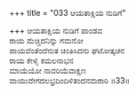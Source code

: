 +++
title = "033 ಆಯತಾಕ್ಷಿಯ ನುಡಿಗೆ"

+++
ಆಯತಾಕ್ಷಿಯ ನುಡಿಗೆ ಪಾಂಡವ  
ರಾಯ ಮೆಚ್ಚಿದನಿನ್ನು ಗಮನೋ  
ಪಾಯವೆಂತೆಂದೆನುತ ಚಿಂತಿಸಿದನು ಘಟೋತ್ಕಚನ   
ರಾಯ ಕೇಳೈ ಕಮಲನಾಭನ  
ಮಾಯೆಯೋ ನಾವರಿಯೆವಾಕ್ಷಣ  
ವಾಯುವೇಗದಲಭ್ರದಿಂದಿಳಿತಂದನಮರಾರಿ      ॥33॥